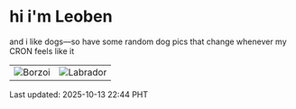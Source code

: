 # hi i'm Leoben

and i like dogs—so have some random dog pics that change whenever my CRON feels like it

|  |  |
|--------|----------|
| ![Borzoi](https://random-dog-vercel.vercel.app/api/random-borzoi?v=1760366651) | ![Labrador](https://random-dog-vercel.vercel.app/api/random-labrador?v=1760366651) |

Last updated: 2025-10-13 22:44 PHT

